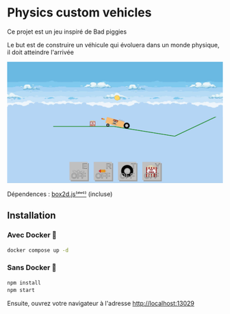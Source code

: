# Physics custom vehicles

Ce projet est un jeu inspiré de Bad piggies

Le but est de construire un véhicule qui évoluera dans un monde physique, il doit atteindre l'arrivée

![Capture d'écran](screenshot.jpg)

Dépendences :
[box2d.js](https://github.com/kripken/box2d.js)[⁽ᵈᵒᶜ⁾](https://box2d.org/documentation/) (incluse)


## Installation

### Avec Docker 🐳

```bash
docker compose up -d
```

### Sans Docker 🐢

```bash
npm install
npm start
```

Ensuite, ouvrez votre navigateur à l'adresse [http://localhost:13029](http://localhost:13029)